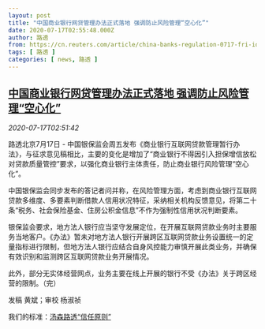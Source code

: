 ```yaml
---
layout: post
title: "中国商业银行网贷管理办法正式落地 强调防止风险管理“空心化”"
date: 2020-07-17T02:55:48.000Z
author: 路透
from: https://cn.reuters.com/article/china-banks-regulation-0717-fri-idCNKCS24I08S
tags: [ 路透 ]
categories: [ news, 路透 ]
---
```

<!--1594954548000-->
[中国商业银行网贷管理办法正式落地 强调防止风险管理“空心化”](https://cn.reuters.com/article/china-banks-regulation-0717-fri-idCNKCS24I08S)
------

<div>
<div><i>2020-07-17T02:51:42</i></div><div class="StandardArticleBody_body"><p>路透北京7月17日 - 中国银保监会周五发布《商业银行互联网贷款管理暂行办法》，与征求意见稿相比，主要的变化是增加了“商业银行不得因引入担保增信放松对贷款质量管控”要求，以强化商业银行主体责任，防止商业银行风险管理“空心化”。 </p><p>中国银保监会同步发布的答记者问并称，在风险管理方面，考虑到商业银行互联网贷款多维度、多要素判断借款人信用状况特征，采纳相关机构反馈意见，将第二十条“税务、社会保险基金、住房公积金信息”不作为强制性信用状况判断要素。 </p><p>银保监会要求，地方法人银行应当坚守发展定位，在开展互联网贷款业务时主要服务当地客户。《办法》暂未对地方法人银行开展跨区互联网贷款业务设置统一的定量指标进行限制，但地方法人银行应结合自身风控能力审慎开展此类业务，并确保有效识别和监测跨区互联网贷款业务开展情况。 </p><p>此外，部分无实体经营网点，业务主要在线上开展的银行不受《办法》关于跨区经营的限制。（完） </p><div class="Attribution_container"><div class="Attribution_attribution"><p class="Attribution_content">发稿 黄斌；审校 杨淑祯 </p></div></div><div class="StandardArticleBody_trustBadgeContainer"><span class="StandardArticleBody_trustBadgeTitle">我们的标准：</span><span class="trustBadgeUrl"><a href="https://www.thomsonreuters.cn/content/dam/openweb/documents/pdf/china/brochures/about-us-1.pdf">汤森路透“信任原则”</a></span></div></div>
</div>
